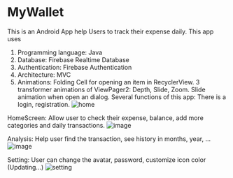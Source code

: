 # MyWallet
This is an Android App help Users to track their expense daily. 
This app uses 
  1. Programming language: Java
  2. Database: Firebase Realtime Database
  3. Authentication: Firebase Authentication
  4. Architecture: MVC
  5. Animations:
Folding Cell for opening an item in RecyclerView.
3 transformer animations of ViewPager2: Depth, Slide, Zoom.
Slide animation when open an dialog.
Several functions of this app:
There is a login, registration.
![home](https://github.com/DannyEggy/MyWallet/assets/125853072/726c4d2d-4ff3-44a2-a8e9-059f054d6ebb)

HomeScreen: Allow user to check their expense, balance, add more categories and daily transactions. 
![image](https://github.com/DannyEggy/MyWallet/assets/125853072/c916aad3-9adf-4119-988b-507e730d06d7)

Analysis: Help user find the transaction, see history in months, year, ...
![image](https://github.com/DannyEggy/MyWallet/assets/125853072/9ab11b1b-b6b4-42c6-922a-47609bbe7201)

Setting: User can change the avatar, password, customize icon color (Updating...)
![setting](https://github.com/DannyEggy/MyWallet/assets/125853072/ed6008d9-33bf-4a64-9525-eb3690306887)


